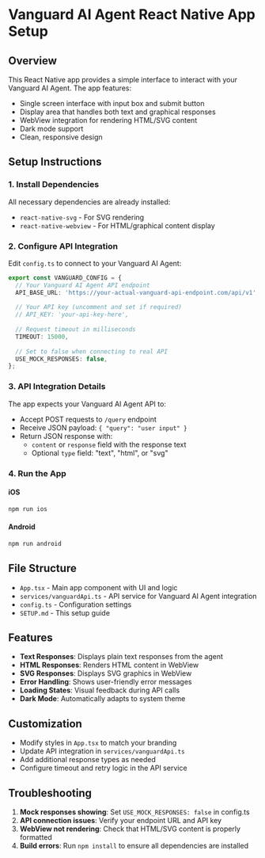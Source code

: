 # Vanguard AI Agent React Native App Setup

## Overview
This React Native app provides a simple interface to interact with your Vanguard AI Agent. The app features:
- Single screen interface with input box and submit button
- Display area that handles both text and graphical responses
- WebView integration for rendering HTML/SVG content
- Dark mode support
- Clean, responsive design

## Setup Instructions

### 1. Install Dependencies
All necessary dependencies are already installed:
- `react-native-svg` - For SVG rendering
- `react-native-webview` - For HTML/graphical content display

### 2. Configure API Integration
Edit `config.ts` to connect to your Vanguard AI Agent:

```typescript
export const VANGUARD_CONFIG = {
  // Your Vanguard AI Agent API endpoint
  API_BASE_URL: 'https://your-actual-vanguard-api-endpoint.com/api/v1',
  
  // Your API key (uncomment and set if required)
  // API_KEY: 'your-api-key-here',
  
  // Request timeout in milliseconds
  TIMEOUT: 15000,
  
  // Set to false when connecting to real API
  USE_MOCK_RESPONSES: false,
};
```

### 3. API Integration Details
The app expects your Vanguard AI Agent API to:
- Accept POST requests to `/query` endpoint
- Receive JSON payload: `{ "query": "user input" }`
- Return JSON response with:
  - `content` or `response` field with the response text
  - Optional `type` field: "text", "html", or "svg"

### 4. Run the App

#### iOS
```bash
npm run ios
```

#### Android
```bash
npm run android
```

## File Structure
- `App.tsx` - Main app component with UI and logic
- `services/vanguardApi.ts` - API service for Vanguard AI Agent integration
- `config.ts` - Configuration settings
- `SETUP.md` - This setup guide

## Features
- **Text Responses**: Displays plain text responses from the agent
- **HTML Responses**: Renders HTML content in WebView
- **SVG Responses**: Displays SVG graphics in WebView
- **Error Handling**: Shows user-friendly error messages
- **Loading States**: Visual feedback during API calls
- **Dark Mode**: Automatically adapts to system theme

## Customization
- Modify styles in `App.tsx` to match your branding
- Update API integration in `services/vanguardApi.ts`
- Add additional response types as needed
- Configure timeout and retry logic in the API service

## Troubleshooting
1. **Mock responses showing**: Set `USE_MOCK_RESPONSES: false` in config.ts
2. **API connection issues**: Verify your endpoint URL and API key
3. **WebView not rendering**: Check that HTML/SVG content is properly formatted
4. **Build errors**: Run `npm install` to ensure all dependencies are installed